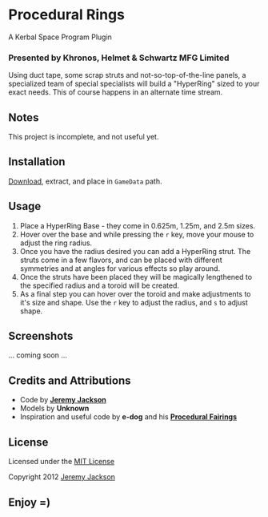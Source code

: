 # Procedural Rings

A Kerbal Space Program Plugin

### Presented by Khronos, Helmet & Schwartz MFG Limited

Using duct tape, some scrap struts and not-so-top-of-the-line panels, a specialized team of special specialists will build a "HyperRing" sized to your exact needs. This of course happens in an alternate time stream.


## Notes

This project is incomplete, and not useful yet.


## Installation

[Download](), extract, and place in `GameData` path.


## Usage

1. Place a HyperRing Base - they come in 0.625m, 1.25m, and 2.5m sizes.
2. Hover over the base and while pressing the `r` key, move your mouse to adjust the ring radius.
3. Once you have the radius desired you can add a HyperRing strut. The struts come in a few flavors, and can be placed with different symmetries and at angles for various effects so play around.
4. Once the struts have been placed they will be magically lengthened to the specified radius and a toroid will be created.
5. As a final step you can hover over the toroid and make adjustments to it's size and shape. Use the `r` key to adjust the radius, and `s` to adjust shape.


## Screenshots

... coming soon ...


## Credits and Attributions

- Code by **[Jeremy Jackson](https://github.com/jejacks0n)**
- Models by **Unknown**
- Inspiration and useful code by **e-dog** and his **[Procedural Fairings](http://kerbalspaceport.com/procedural-fairings/)**


## License

Licensed under the [MIT License](http://opensource.org/licenses/mit-license.php)

Copyright 2012 [Jeremy Jackson](https://github.com/jejacks0n)


## Enjoy =)